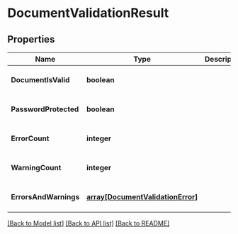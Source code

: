 # DocumentValidationResult

## Properties
Name | Type | Description | Notes
------------ | ------------- | ------------- | -------------
**DocumentIsValid** | **boolean** |  | [optional] [default to null]
**PasswordProtected** | **boolean** |  | [optional] [default to null]
**ErrorCount** | **integer** |  | [optional] [default to null]
**WarningCount** | **integer** |  | [optional] [default to null]
**ErrorsAndWarnings** | [**array[DocumentValidationError]**](DocumentValidationError.md) |  | [optional] [default to null]

[[Back to Model list]](../README.md#documentation-for-models) [[Back to API list]](../README.md#documentation-for-api-endpoints) [[Back to README]](../README.md)


